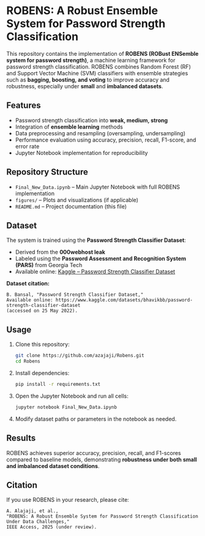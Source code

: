# ROBENS: A Robust Ensemble System for Password Strength Classification

This repository contains the implementation of **ROBENS (ROBust ENSemble system for password strength)**, a machine learning framework for password strength classification. ROBENS combines Random Forest (RF) and Support Vector Machine (SVM) classifiers with ensemble strategies such as **bagging, boosting, and voting** to improve accuracy and robustness, especially under **small** and **imbalanced datasets**.

## Features
- Password strength classification into **weak, medium, strong**
- Integration of **ensemble learning** methods
- Data preprocessing and resampling (oversampling, undersampling)
- Performance evaluation using accuracy, precision, recall, F1-score, and error rate
- Jupyter Notebook implementation for reproducibility

## Repository Structure
- `Final_New_Data.ipynb` – Main Jupyter Notebook with full ROBENS implementation  
- `figures/` – Plots and visualizations (if applicable)  
- `README.md` – Project documentation (this file)  

## Dataset
The system is trained using the **Password Strength Classifier Dataset**:
- Derived from the **000webhost leak**  
- Labeled using the **Password Assessment and Recognition System (PARS)** from Georgia Tech  
- Available online: [Kaggle – Password Strength Classifier Dataset](https://www.kaggle.com/datasets/bhavikbb/password-strength-classifier-dataset)

**Dataset citation:**
```
B. Bansal, "Password Strength Classifier Dataset," 
Available online: https://www.kaggle.com/datasets/bhavikbb/password-strength-classifier-dataset 
(accessed on 25 May 2022).
```

## Usage
1. Clone this repository:
   ```bash
   git clone https://github.com/azajaji/Robens.git
   cd Robens
   ```

2. Install dependencies:
   ```bash
   pip install -r requirements.txt
   ```

3. Open the Jupyter Notebook and run all cells:
   ```bash
   jupyter notebook Final_New_Data.ipynb
   ```

4. Modify dataset paths or parameters in the notebook as needed.

## Results
ROBENS achieves superior accuracy, precision, recall, and F1-scores compared to baseline models, demonstrating **robustness under both small and imbalanced dataset conditions**.

## Citation
If you use ROBENS in your research, please cite:

```
A. Alajaji, et al., 
"ROBENS: A Robust Ensemble System for Password Strength Classification Under Data Challenges," 
IEEE Access, 2025 (under review).
```


